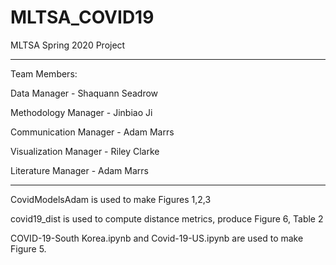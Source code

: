 # MLTSA_COVID19
MLTSA Spring 2020 Project

----------------------------------------

Team Members:

Data Manager - Shaquann Seadrow

Methodology Manager - Jinbiao Ji

Communication Manager - Adam Marrs

Visualization Manager - Riley Clarke

Literature Manager - Adam Marrs

----------------------------------------

CovidModelsAdam is used to make Figures 1,2,3

covid19_dist is used to compute distance metrics, produce Figure 6, Table 2

COVID-19-South Korea.ipynb and Covid-19-US.ipynb are used to make Figure 5.
